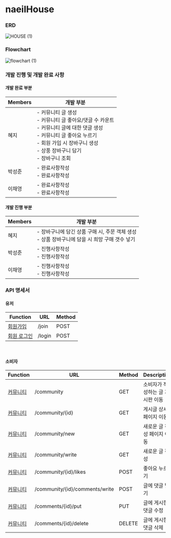 # naeilHouse

### ERD
![HOUSE (1)](https://user-images.githubusercontent.com/66746270/168729993-3b27f8d7-2693-4e8a-a152-17d19e0eb745.jpg)
### Flowchart
![flowchart (1)](https://user-images.githubusercontent.com/66746270/168730228-1906091d-ccaa-46ad-b260-1c47dc61f1f6.jpg)
### 개발 진행 및 개발 완료 사항
#### 개발 완료 부분


|Members|개발 부분|
|--------|---------|
|혜지| - 커뮤니티 글 생성 </br> - 커뮤니티 글 좋아요/댓글 수 카운트 </br> - 커뮤니티 글에 대한 댓글 생성 </br> - 커뮤니티 글 좋아요 누르기 </br> - 회원 가입 시 장바구니 생성 </br> - 상풍 장바구니 담기 </br> - 장바구니 조회 |
|박성준| - 완료사항작성 </br> - 완료사항작성|
|이채영| - 완료사항작성 </br> - 완료사항작성|

#### 개발 진행 부분

|Members|개발 부분|
|--------|---------|
|혜지| - 장바구니에 담긴 상품 구매 시, 주문 객체 생성 </br> - 상품 장바구니에 담을 시 희망 구매 갯수 넣기|
|박성준| - 진행사항작성 </br> - 진행사항작성|
|이채영| - 진행사항작성 </br> - 진행사항작성|

### API 명세서

#### 유저
|Function|URL|Method|
|--------|---|------|
|[회원가입](API_Doc/Join.md)|/join|POST|
|[회원 로그인](API_Doc/Login.md)|/login|POST|

<br>

#### 소비자
|Function|URL|Method|Description|
|--------|---|------|-----------|
|[커뮤니티](API_Doc/Post.md)|/community|GET|소비자가 작성하는 글 게시판 이동|
|[커뮤니티](API_Doc/Post.md)|/community/{id}|GET|게시글 상세 페이지 이동|
|[커뮤니티](API_Doc/Post.md)|/community/new|GET|새로운 글 작성 페이지 이동|
|[커뮤니티](API_Doc/Post.md)|/community/write|GET|새로운 글 작성|
|[커뮤니티](API_Doc/Post.md)|/community/{id}/likes|POST|좋아요 누르기|
|[커뮤니티](API_Doc/Post.md)|/community/{id}/comments/write|POST|글에 댓글 달기|
|[커뮤니티](API_Doc/Post.md)|/comments/{id}/put|PUT|글에 게시한 댓글 수정|
|[커뮤니티](API_Doc/Post.md)|/comments/{id}/delete|DELETE|글에 게시한 댓글 삭제|
